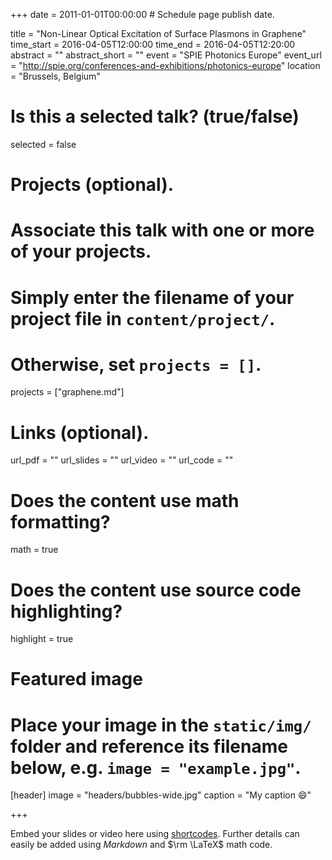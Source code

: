 +++
date = 2011-01-01T00:00:00  # Schedule page publish date.

title = "Non-Linear Optical Excitation of Surface Plasmons in Graphene"
time_start = 2016-04-05T12:00:00
time_end = 2016-04-05T12:20:00
abstract = ""
abstract_short = ""
event = "SPIE Photonics Europe"
event_url = "http://spie.org/conferences-and-exhibitions/photonics-europe"
location = "Brussels, Belgium"

# Is this a selected talk? (true/false)
selected = false

# Projects (optional).
#   Associate this talk with one or more of your projects.
#   Simply enter the filename of your project file in `content/project/`.
#   Otherwise, set `projects = []`.
projects = ["graphene.md"]

# Links (optional).
url_pdf = ""
url_slides = ""
url_video = ""
url_code = ""

# Does the content use math formatting?
math = true

# Does the content use source code highlighting?
highlight = true

# Featured image
# Place your image in the `static/img/` folder and reference its filename below, e.g. `image = "example.jpg"`.
[header]
image = "headers/bubbles-wide.jpg"
caption = "My caption :smile:"

+++

Embed your slides or video here using [shortcodes](https://sourcethemes.com/academic/post/writing-markdown-latex/). Further details can easily be added using *Markdown* and $\rm \LaTeX$ math code.
